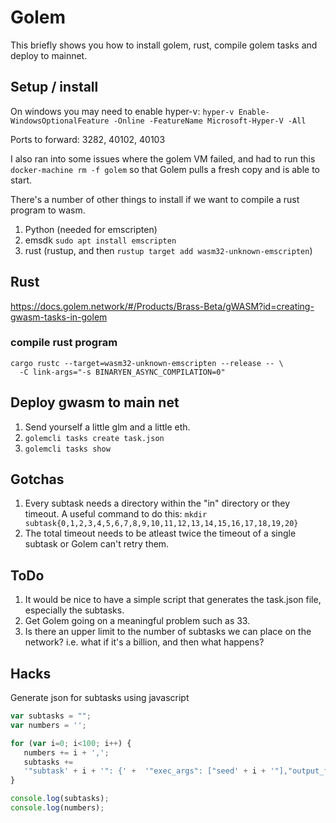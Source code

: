 # Golem

This briefly shows you how to install golem, rust, compile golem tasks and deploy to mainnet.

## Setup / install

On windows you may need to enable hyper-v: `hyper-v Enable-WindowsOptionalFeature -Online -FeatureName Microsoft-Hyper-V -All`

Ports to forward: 3282, 40102, 40103

I also ran into some issues where the golem VM failed, and had to run this `docker-machine rm -f golem` so that Golem pulls a fresh copy and is able to start.

There's a number of other things to install if we want to compile a rust program to wasm.

1. Python (needed for emscripten)
2. emsdk `sudo apt install emscripten`
3. rust (rustup, and then `rustup target add wasm32-unknown-emscripten`)

## Rust

https://docs.golem.network/#/Products/Brass-Beta/gWASM?id=creating-gwasm-tasks-in-golem

### compile rust program
```
cargo rustc --target=wasm32-unknown-emscripten --release -- \
  -C link-args="-s BINARYEN_ASYNC_COMPILATION=0"
```

## Deploy gwasm to main net

1. Send yourself a little glm and a little eth.
2. `golemcli tasks create task.json`
3. `golemcli tasks show`

## Gotchas

1. Every subtask needs a directory within the "in" directory or they timeout. A useful command to do this: `mkdir subtask{0,1,2,3,4,5,6,7,8,9,10,11,12,13,14,15,16,17,18,19,20}`
2. The total timeout needs to be atleast twice the timeout of a single subtask or Golem can't retry them.

## ToDo

1. It would be nice to have a simple script that generates the task.json file, especially the subtasks.
2. Get Golem going on a meaningful problem such as 33.
3. Is there an upper limit to the number of subtasks we can place on the network? i.e. what if it's a billion, and then what happens?

## Hacks

Generate json for subtasks using javascript
```js
var subtasks = "";
var numbers = '';

for (var i=0; i<100; i++) {
   numbers += i + ',';
   subtasks += 
   '"subtask' + i + '": {' +  '"exec_args": ["seed' + i + '"],"output_file_paths":["out.txt"]},';
}

console.log(subtasks);
console.log(numbers);
```